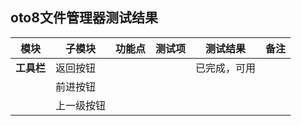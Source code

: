 ## oto8文件管理器测试结果

| 模块 | 子模块 | 功能点 | 测试项 | 测试结果 | 备注 |
| ----- |-----|-----|-----|-----|----- |
|**工具栏**|返回按钮|||已完成，可用||
||前进按钮||||
||上一级按钮||||
